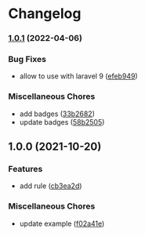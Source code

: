 # Changelog

### [1.0.1](https://www.github.com/brokeyourbike/money-validation-laravel/compare/v1.0.0...v1.0.1) (2022-04-06)


### Bug Fixes

* allow to use with laravel 9 ([efeb949](https://www.github.com/brokeyourbike/money-validation-laravel/commit/efeb94954f49ecba52e13ef18e731562af9e5fcb))


### Miscellaneous Chores

* add badges ([33b2682](https://www.github.com/brokeyourbike/money-validation-laravel/commit/33b2682288457c1786d3ebfec4ade8d5367d13dd))
* update badges ([58b2505](https://www.github.com/brokeyourbike/money-validation-laravel/commit/58b250573d4ebfe4c9a0f0d43ff681a7a37117d8))

## 1.0.0 (2021-10-20)


### Features

* add rule ([cb3ea2d](https://www.github.com/brokeyourbike/money-validation-laravel/commit/cb3ea2dd105140aabe51fbf07f744ffbe5e417d9))


### Miscellaneous Chores

* update example ([f02a41e](https://www.github.com/brokeyourbike/money-validation-laravel/commit/f02a41e61102016ce740d68d525271e97da80601))
